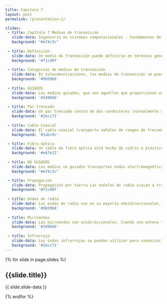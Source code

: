 ```yaml
---
title: Capitulo 7 
layout: post
permalink: /presentation-2/

slides:
 - title: Capítulo 7 Medios de transmisión
   slide-data: Ingeniería en sistemas computacionales - Fundamentos de telecomunicaciones - Alumna Texna Reyes Ivania Gpe.
   background: "#e74c3c"
     
 - title: Definición
   slide-data: Un medio de transmisión puede definirse en términos generales como cualquier cosa que pueda llevar información desde una fuente a un destino. El medio de transmisión suele ser el espacio libre, un cable metálico o un cable de fibra óptica. La información suele ser una señal que es el resultado de la conversión de datos de otro formato.
   background: '#f1c40f'
   
 - title: Categorías de medios de transmisión
   slide-data: En telecomunicaciones, los medios de transmisión se pueden dividir en dos grandes categorías guiados y no guiados. A continuación se explicará más acerca de cada categoría.
   background: '#9b59b6'
   
 - title: GUIADOS
   slide-data: Los medios guiados, que son aquellos que proporcionan un conducto de un dispositivo a otro. Una señal puede viajar a través de estos medios siendo limitado por los limites físicos de los cables. Par trenzado, Cable Coaxial y Fibra óptica
   background: '#3498db'
   
 - title: Par trenzado
   slide-data: Un par trenzado consta de dos conductores (normalmente de cobre), cada uno con su propio aislamiento plástico, trenzados entre sí. Uno de los cables se utiliza para llevar señales al receptor y el otro se utiliza solo como referencia de tierra. Además de la señal enviada por el transmisor en uno de los cables, la interferencia y la diafonía pueden afectar a ambos cables y crear señales no deseadas.
   background: '#2ecc71'
   
 - title: Cable Coaxial
   slide-data: El cable coaxial transporta señales de rangos de frecuencia más altos que los del cable de par trenzado. El cable coaxial tiene un conductor central de cable sólido o trenzado encerrado en una funda aislante, que, a su vez, está revestida de un conductor exterior de lámina metálica, trenza o una combinación de las dos. La envoltura metálica exterior sirve tanto como escudo contra el ruido como como segundo conductor. Este conductor exterior también está encerrado en una funda aislante y todo el cable está protegido por una cubierta de plástico.
   background: '#1abc9c'

 - title: Fibra óptica
   slide-data: Un cable de fibra óptica está hecho de vidrio o plástico y transmite señales en forma de luz. Las fibras ópticas utilizan la reflexión para guiar la luz a través de un canal. Un núcleo de vidrio o plástico está rodeado por un revestimiento de vidrio o plástico menos denso.
   background: '#e67e22'
 
 - title: NO GUIADOS
   slide-data: Los medios no guiados transportan ondas electromagnéticas sin utilizar un conductor físico. Este tipo de comunicación suele denominarse comunicación inalámbrica. Las señales se transmiten normalmente a través del espacio libre y, por lo tanto, están disponibles para cualquier persona que tenga un dispositivo capaz de recibirlas.
   background: "#e74c3c"

 - title: Propagación
   slide-data: Propagación por tierra Las señales de radio viajan a través de una posición más baja y cercana a la tierra. Propagación por aire. Las señales son de una frecuencia más alta y estas viajan por la ionosfera y recorren más distancia sin requerir tanta potencia de salida. Línea de mira. Son señales de alta frecuencia que se transmiten de antena a antena
   background: '#f1c40f'
 
 - title: Ondas de radio
   slide-data: Las ondas de radio son en su mayoría omnidireccionales, esto hace que las antenas de transmisión y recepción no necesiten estar alineadas, pero puede provocar interferencias si otra antena sintoniza la misma frecuencia o banda.
   background: '#9b59b6'
   
 - title: Microondas
   slide-data: Las microondas son unidireccionales. Cuando una antena transmite ondas de microondas, estas pueden estar enfocadas de forma muy precisa. Esto significa que las antenas emisoras y receptoras deben estar alineadas.
   background: '#3498db'
 
 - title: Infrarrojo
   slide-data: Las ondas infrarrojas se pueden utilizar para comunicaciones de corto alcance. Las ondas infrarrojas, al tener frecuencias altas, no pueden atravesar paredes. Esta característica ventajosa evita las interferencias entre un sistema y otro; un sistema de comunicación de corto alcance en una habitación no puede verse afectado por otro sistema en la habitación contigua
   background: '#2ecc71'
---
```


{% for slide in page.slides %}

<section data-background="{% if slide.background %}{{slide.background}}{% else %}{{page.background}}{% endif %}"><h1>{{slide.title}}</h1>{{ slide.slide-data }}</section>

{% endfor %}
